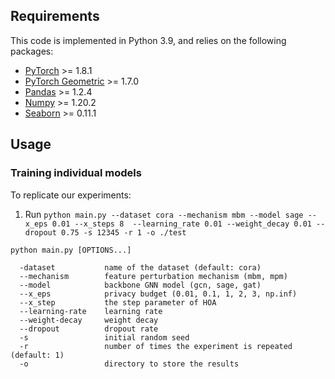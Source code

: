 
## Requirements

This code is implemented in Python 3.9, and relies on the following packages:  
- [PyTorch](https://pytorch.org/get-started/locally/) >= 1.8.1
- [PyTorch Geometric](https://pytorch-geometric.readthedocs.io/en/latest/notes/installation.html) >= 1.7.0
- [Pandas](https://pandas.pydata.org/pandas-docs/stable/getting_started/install.html) >= 1.2.4
- [Numpy](https://numpy.org/install/) >= 1.20.2
- [Seaborn](https://seaborn.pydata.org/) >= 0.11.1  


## Usage

###  Training individual models
To replicate our experiments:  
1. Run ``python main.py --dataset cora --mechanism mbm --model sage --x_eps 0.01 --x_steps 8  --learning_rate 0.01 --weight_decay 0.01 --dropout 0.75 -s 12345 -r 1 -o ./test``

```
python main.py [OPTIONS...]

  -dataset           name of the dataset (default: cora)
  --mechanism        feature perturbation mechanism (mbm, mpm) 
  --model            backbone GNN model (gcn, sage, gat)
  --x_eps            privacy budget (0.01, 0.1, 1, 2, 3, np.inf)
  --x_step           the step parameter of HOA
  --learning-rate    learning rate
  --weight-decay     weight decay
  --dropout          dropout rate
  -s                 initial random seed
  -r                 number of times the experiment is repeated (default: 1)
  -o                 directory to store the results

